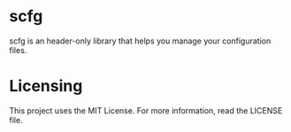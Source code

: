 # scfg

scfg is an header-only library that helps you manage your configuration files.

# Licensing

This project uses the MIT License. For more information, read the LICENSE file.
